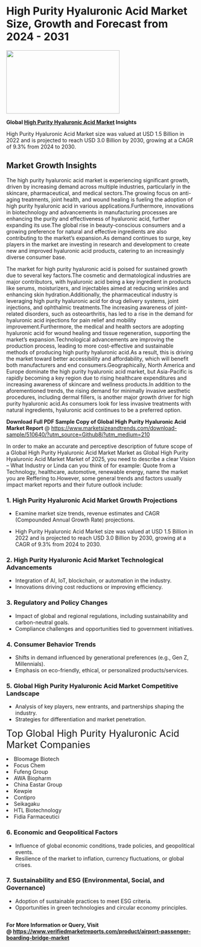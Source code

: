 <H1>High Purity Hyaluronic Acid Market Size, Growth and Forecast from 2024 - 2031</H1><img class="aligncenter size-medium wp-image-584254" src="https://thirdeyenews.in/wp-content/uploads/2024/09/Global-Market-Research-300x168.jpeg" alt="" width="300" height="168" /><p><strong>Global&nbsp;<a href="https://www.marketsizeandtrends.com/download-sample/510640/?utm_source=Github8j?utm_medium=210">High Purity Hyaluronic Acid Market</a> Insights</strong></p><p>High Purity Hyaluronic Acid Market size was valued at USD 1.5 Billion in 2022 and is projected to reach USD 3.0 Billion by 2030, growing at a CAGR of 9.3% from 2024 to 2030.</p><p><h2>Market Growth Insights</h2> <p>The high purity hyaluronic acid market is experiencing significant growth, driven by increasing demand across multiple industries, particularly in the skincare, pharmaceutical, and medical sectors.The growing focus on anti-aging treatments, joint health, and wound healing is fueling the adoption of high purity hyaluronic acid in various applications.Furthermore, innovations in biotechnology and advancements in manufacturing processes are enhancing the purity and effectiveness of hyaluronic acid, further expanding its use.The global rise in beauty-conscious consumers and a growing preference for natural and effective ingredients are also contributing to the market’s expansion.As demand continues to surge, key players in the market are investing in research and development to create new and improved hyaluronic acid products, catering to an increasingly diverse consumer base.</p> <p>The market for high purity hyaluronic acid is poised for sustained growth due to several key factors.The cosmetic and dermatological industries are major contributors, with hyaluronic acid being a key ingredient in products like serums, moisturizers, and injectables aimed at reducing wrinkles and enhancing skin hydration.Additionally, the pharmaceutical industry is leveraging high purity hyaluronic acid for drug delivery systems, joint injections, and ophthalmic treatments.The increasing awareness of joint-related disorders, such as osteoarthritis, has led to a rise in the demand for hyaluronic acid injections for pain relief and mobility improvement.Furthermore, the medical and health sectors are adopting hyaluronic acid for wound healing and tissue regeneration, supporting the market’s expansion.Technological advancements are improving the production process, leading to more cost-effective and sustainable methods of producing high purity hyaluronic acid.As a result, this is driving the market toward better accessibility and affordability, which will benefit both manufacturers and end consumers.Geographically, North America and Europe dominate the high purity hyaluronic acid market, but Asia-Pacific is rapidly becoming a key region due to rising healthcare expenditures and increasing awareness of skincare and wellness products.In addition to the aforementioned trends, the rising demand for minimally invasive aesthetic procedures, including dermal fillers, is another major growth driver for high purity hyaluronic acid.As consumers look for less invasive treatments with natural ingredients, hyaluronic acid continues to be a preferred option.<p><span class=""><strong>Download Full PDF Sample Copy of Global High Purity Hyaluronic Acid Market Report</strong> @ <a href="https://www.marketsizeandtrends.com/download-sample/510640/?utm_source=Github8j?utm_medium=210" target="_blank">https://www.marketsizeandtrends.com/download-sample/510640/?utm_source=Github8j?utm_medium=210</a></span></p><p>In order to make an accurate and perceptive description of future scope of a Global&nbsp;High Purity Hyaluronic Acid Market Market as Global&nbsp;High Purity Hyaluronic Acid Market Market of 2025, you need to describe a clear Vision &ndash; What Industry or Linda can you think of for example: Quote from a Technology, healthcare, automotive, renewable energy, name the market you are Reffering to.However, some general trends and factors usually impact market reports and their future outlook include:</p><h3>1.&nbsp;<strong>High Purity Hyaluronic Acid Market Growth Projections</strong></h3><ul><li>Examine market size trends, revenue estimates and CAGR (Compounded Annual Growth Rate) projections.</li><li><p>High Purity Hyaluronic Acid Market size was valued at USD 1.5 Billion in 2022 and is projected to reach USD 3.0 Billion by 2030, growing at a CAGR of 9.3% from 2024 to 2030.</p></li></ul><h3>2.&nbsp;<strong>High Purity Hyaluronic Acid Market Technological Advancements</strong></h3><ul><li>Integration of AI, IoT, blockchain, or automation in the industry.</li><li>Innovations driving cost reductions or improving efficiency.</li></ul><h3>3.&nbsp;<strong>Regulatory and Policy Changes</strong></h3><ul><li>Impact of global and regional regulations, including sustainability and carbon-neutral goals.</li><li>Compliance challenges and opportunities tied to government initiatives.</li></ul><h3>4.&nbsp;<strong>Consumer Behavior Trends</strong></h3><ul><li>Shifts in demand influenced by generational preferences (e.g., Gen Z, Millennials).</li><li>Emphasis on eco-friendly, ethical, or personalized products/services.</li></ul><h3>5.&nbsp;<strong>Global High Purity Hyaluronic Acid Market Competitive Landscape</strong></h3><ul><li>Analysis of key players, new entrants, and partnerships shaping the industry.</li><li>Strategies for differentiation and market penetration.</li></ul><p data-pm-slice="1 1 []"><span style="color: inherit; font-family: inherit; font-size: 25px;">Top Global High Purity Hyaluronic Acid Market Companies</span></p><div class="" data-test-id=""><p><li>Bloomage Biotech</li><li> Focus Chem</li><li> Fufeng Group</li><li> AWA Biopharm</li><li> China Eastar Group</li><li> Kewpie</li><li> Contipro</li><li> Seikagaku</li><li> HTL Biotechnology</li><li> Fidia Farmaceutici</li></p></div><h3>6.&nbsp;<strong>Economic and Geopolitical Factors</strong></h3><ul><li>Influence of global economic conditions, trade policies, and geopolitical events.</li><li>Resilience of the market to inflation, currency fluctuations, or global crises.</li></ul><h3>7.&nbsp;<strong>Sustainability and ESG (Environmental, Social, and Governance)</strong></h3><ul><li>Adoption of sustainable practices to meet ESG criteria.</li><li>Opportunities in green technologies and circular economy principles.</li></ul><h2><strong style="font-size: 14px;">For More Information or Query, Visit @&nbsp;</strong><a style="background-color: #ffffff; font-size: 14px;" href="https://www.marketsizeandtrends.com/report/high-purity-hyaluronic-acid-market/" target="_blank">https://www.verifiedmarketreports.com/product/airport-passenger-boarding-bridge-market</a></h2>